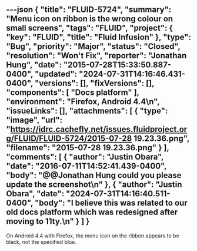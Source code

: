 ---json
{
  "title": "FLUID-5724",
  "summary": "Menu icon on ribbon is the wrong colour on small screens",
  "tags": "FLUID",
  "project": {
    "key": "FLUID",
    "title": "Fluid Infusion"
  },
  "type": "Bug",
  "priority": "Major",
  "status": "Closed",
  "resolution": "Won't Fix",
  "reporter": "Jonathan Hung",
  "date": "2015-07-28T15:33:50.887-0400",
  "updated": "2024-07-31T14:16:46.431-0400",
  "versions": [],
  "fixVersions": [],
  "components": [
    "Docs platform"
  ],
  "environment": "Firefox, Android 4.4\n",
  "issueLinks": [],
  "attachments": [
    {
      "type": "image",
      "url": "https://idrc.cachefly.net/issues.fluidproject.org/FLUID/FLUID-5724/2015-07-28 19.23.36.png",
      "filename": "2015-07-28 19.23.36.png"
    }
  ],
  "comments": [
    {
      "author": "Justin Obara",
      "date": "2016-07-11T14:52:41.439-0400",
      "body": "@@Jonathan Hung could you please update the screenshot\n"
    },
    {
      "author": "Justin Obara",
      "date": "2024-07-31T14:16:40.511-0400",
      "body": "I believe this was related to our old docs platform which was redesigned after moving to 11ty.\n"
    }
  ]
}
---
On Android 4.4 with Firefox, the menu icon on the ribbon appears to be black, not the specified blue.

        